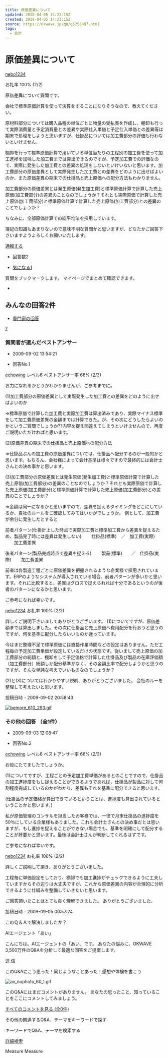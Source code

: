 ```yaml
---
title: 原価差異について
updated: 2018-04-05 14:23:15Z
created: 2018-04-05 14:23:15Z
source: https://okwave.jp/qa/q5255487.html
tags:
  - 会計
---
```


# 原価差異について

 [nebo1234](https://okwave.jp/profile/u1561477.html)

お礼率 100% (2/2)

原価差異について質問です。

会社で標準原価計算を使って決算をすることになりそうなので、教えてください。

原材料部分については購入品種の単位ごとに物量の受払表を作成し、棚卸も行って実際消費量と予定消費量との差異や実際仕入単価と予定仕入単価との差異等は期末で処理をしようと思いますが、仕掛品については加工費部分の評価も行わないといけません。

棚卸を行って標準原価計算で用いている単位当たりの工程別の加工費を使って加工進捗を加味した加工費までは算出できるのですが、予定加工費での評価なので、実際に発生した加工費との差異の処理をしないといけいないと思います。加工費部分の原価差異として実際発生した加工費との差異をどのように出せばよいのか、また原価差異の期末での仕掛品と売上原価への配分方法もわかりません。

加工費部分の原価差異とは発生原価(発生加工費)と標準原価計算で計算した売上原価(加工費部分)の差異のことなのでしょうか？それとも実際原価で計算した売上原価(加工費部分)と標準原価計算で計算した売上原価(加工費部分)との差異のことでしょうか？

ちなみに、全部原価計算での総平均法を採用しています。

簿記の知識もあまりないので意味不明な質問かと思いますが、どなたかご回答下さいますようよろしくお願いいたします。

 [通報する](https://okwave.jp/question/report?qid=5255487)

- 回答数2

- [気になる1](#)

質問をブックマークします。
マイページでまとめて確認できます。

-

## みんなの回答2件

- [専門家の回答](https://okwave.jp/qa/q5255487-professional.html#a_area)

 [?](https://okwave.jp/professional)

### 質問者が選んだベストアンサー

- 2009-09-02 13:54:21

- 回答No.1

 [echowing](https://okwave.jp/profile/u1519011.html)
レベル6
ベストアンサー率 66% (2/3)

お力になれるかどうかわかりませんが、ご参考までに。

(1)加工費部分の原価差異として実際発生した加工費との差異をどのように出せばよいのか

⇒標準原価で計算した加工費と実際加工費は算出済みであり、実際マイナス標準をして加工費原価差異の金額までは計算できた。が、その次にどうしたらよいのかというご質問でしょうか??内容を捉え間違えてしまうといけませんので、再度ご説明いただければと思います。

(2)原価差異の期末での仕掛品と売上原価への配分方法

⇒仕掛品ぶんの加工費の原価差異については、仕掛品へ配分するのが一般的かと思います。もちろん、会社様によって会計基準は様々ですので最終的には会計士さんとの決め事かと思います。

(3)加工費部分の原価差異とは発生原価(発生加工費)と標準原価計算で計算した売上原価(加工費部分)の差異のことなのでしょうか？それとも実際原価で計算した売上原価(加工費部分)と標準原価計算で計算した売上原価(加工費部分)との差異のことでしょうか？

⇒金額は同一になるかと思いますので、差異を捉えるタイミングをどこにしているか、貴社のルールをご確認してみてはいかがでしょうか。
例として、加工費が余分に発生したとすると

前者パターン(仕掛計上した時点で実際加工費と標準加工費から差異を捉えるため、製品完了時には差異は発生しない)
　　仕掛品(標準)　／　加工費(実際)
　　加工費差異

後者パターン(製品完成時点で差異を捉える)
　　製品(標準)　　／　仕掛品(実際)
　　加工費差異

前者は各製造工程ごとに原価差異を把握されるような企業様で採用されています。ERPのようなシステムが導入されている場合、前者パターンが多いかと思います。それに比較すると、差異はグロスで捉えられれば十分であるというのが後者のパターンになるかと思います。

ご参考になれば幸いです。

 [nebo1234](https://okwave.jp/profile/u1561477.html)
お礼率 100% (2/2)

詳しくご説明下さいましてありがとうございます。
(1)についてですが、原価差額までは算出しました。その次に仕掛品と売上原価へ費用配分を行おうと思うのですが、何を基準に配分したらいいものか迷っています。

今はまだ整理不足で標準原価には直接作業時間などの設定はありません。ただ工程毎の予定加工費単価が設定しているだけの状態です。従いまして売上原価の加工費部分の総額と、棚卸をして予定価格で計算した仕掛品及び製品の在庫評価額（加工費部分）総額しか配分基準がなく、その金額比率で配分しようかと思うのですが、そんな単純な考えでいいものなのでしょうか？

(2)と(3)についてはわかりやすい説明、ありがとうございました。
会社のルーを整理して考えたいと思います。

投稿日時 - 2009-09-02 20:58:43

[![bemore_610_293.gif](../_resources/bemore_610_293.gif)](https://project.okwave.jp/thanks-economy/?owad=qa&t=pc&w=20180404)

### その他の回答 （全1件）

- 2009-09-03 12:08:47

- 回答No.2

 [echowing](https://okwave.jp/profile/u1519011.html)
レベル6
ベストアンサー率 66% (2/3)

お役にたてましたでしょうか。

(1)についてですが、工程ごとの予定加工費単価があるとのことですので、仕掛品の加工進捗度をもし捉えることができるようであれば、仕掛品が製品に対して何割程度完成しているのかがわかり、差異もそれを基準に配分できると思います。

(仕掛品の予定価格が算出できているということは、進捗度も算出されているということかと思います。)

私が原価管理のコンサルを担当したお客様では、一律で月末仕掛品の進捗度を50％にしている企業様もありました。これも会計士さんとの決め事だとは思いますが、もし進捗を捉えることができない場合でも、基準を明確にして配分することが肝要かと思います。最後は会計士さんが判断してくれるはずです。

ご参考になれば幸いです。

 [nebo1234](https://okwave.jp/profile/u1561477.html)
お礼率 100% (2/2)

詳しくご説明して頂き、ありがとうございました。

工程毎に単価設定をしており、棚卸でも加工進捗がチェックできるように工夫していますからその辺りは大丈夫ですが、これから原価差異の内容が合理的に分析できるように仕組みを整備していきたいと思います。

ご回答頂いたことはとても良く理解できました。
ありがとうございました。

投稿日時 - 2009-09-05 00:57:24

このＱ＆Ａで解決しましたか？

AIエージェント「あい」

こんにちは。AIエージェントの「あい」です。
あなたの悩みに、OKWAVE 3,500万件のQ&Aを分析して最適な回答をご提案します。

 [送 信](#)

このQ&Aにこう思った！同じようなことあった！感想や体験を書こう

 ![av_nophoto_60_1.gif](../_resources/av_nophoto_60_1.gif)

このQ&Aにはまだコメントがありません。
あなたの思ったこと、知っていることをここにコメントしてみましょう。

 [すべてのコメントを見る (全0件)](https://okwave.jp/qa/q5255487/comments.html)

その他の関連するQ&A、テーマをキーワードで探す

キーワードでQ&A、テーマを検索する

 [詳細検索](https://okwave.jp/search/option)

Measure
Measure
